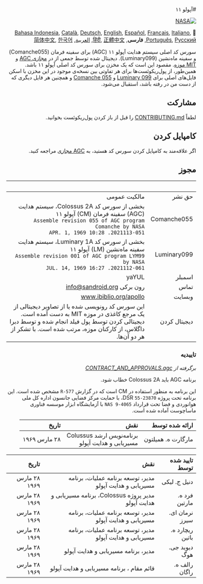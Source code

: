 <div dir="RTL">

#آپولو ۱۱

[![NASA][1]][2]

:crossed_flags:
[Bahasa Indonesia][ID],
[Català][CA],
[Deutsch][DE],
[English][EN],
[Español][ES],
[Français][FR],
[Italiano][IT],
[Português][PT_BR],
[Русский][RU],
**فارسی**,
[हिंदी][HI_IN],
[正體中文][ZH_TW],
[العربية][AR],
[简体中文][ZH_CN],
[한국어][KO_KR]

[AR]:README.ar.md
[FA]:README.fa.md
[ID]:README.id.md
[CA]:README.ca.md
[DE]:README.de.md
[EN]:README.md
[ES]:README.es.md
[IT]:README.it.md
[FR]:README.fr.md
[PT_BR]:README.pt_br.md
[ZH_TW]:README.zh_tw.md
[ZH_CN]:README.zh_cn.md
[KO_KR]:README.ko_kr.md
[HI_IN]:README.hi_in.md
[RU]:README.ru.md

سورس کد اصلی سیستم هدایت آپولو ۱۱ (AGC) برای سفینه فرمان (Comanche055) و سفینه ماه‌نشین (Luminary099). دیجیتال شده توسط جمعی از در [مجازی AGC][3] و [MIT موزه][4]. مقصود این است که یک مخزن برای سورس کد اصلی آپولو ۱۱ باشد. همین‌طور، از پول‌ریکوئست‌ها برای هر تفاوتی بین نسخه‌ی موجود در این مخزن با اسکن‌ فایل‌های اصلی برای [Luminary 099][5] و [Comanche 055][6] و همچنین هر فایل دیگری که از دست من در رفته باشد،‌ استقبال می‌شود. 

## مشارکت
لطفاً [CONTRIBUTING.md][7] را قبل از باز کردن پول‌ریکوئست بخوانید.

## کامپایل کردن
اگر علاقه‌مند به کامپایل کردن سورس کد هستید، به [AGC مجازی][8] مراجعه کنید.

## مجوز

&nbsp;         | &nbsp;
-------------: | -----:
حق نشر      | مالکیت عمومی
Comanche055    | بخشی از سورس کد Colossus 2A، سیستم هدایت (AGC) سفینه فرمان (CM) آپولو ۱۱<br>`Assemble revision 055 of AGC program Comanche by NASA`<br>`2021113-051. 10:28 APR. 1, 1969`
Luminary099    | بخشی از سورس کد Luminary 1A، سیستم هدایت سفینه ماه‌نشین (LM) آپولو ۱۱<br>`Assemble revision 001 of AGC program LYM99 by NASA`<br>`2021112-061. 16:27 JUL. 14, 1969`
اسمبلر      | yaYUL
تماس        | رون برکی <info@sandroid.org>
وبسایت        | www.ibiblio.org/apollo
دیجیتال کردن | این سورس کد رونویسی شده یا از تصاویر دیجیتالی از یک مرجع کاغذی در موزه MIT به دست آمده است. دیجیتالی کردن توسط پول فیلد انجام شده و توسط دبرا داگلاس، از کارکنان موزه، مرتب شده است. با تشکر از هر دو آن‌ها.

### تاییدیه
*برگرفته از [CONTRACT_AND_APPROVALS.agc]*

برنامه AGC باید Colossus 2A خطاب شود.

این برنامه به منظور استفاده در CM است که در گزارش `R-577` مشخص شده است. این برنامه تحت پروژه DSR `55-23870`، با حمایت مرکز فضایی جانسون اداره کل ملی هوانوردی و فضا تحت قرارداد `NAS 9-4065` با آزمایشگاه ابزار موسسه فناوری ماساچوست آماده شده است.

ارائه شده توسط          | نقش | تاریخ
--------------------: | ---: | ---:
مارگارت ه. همیلتون  | برنامه‌نویس ارشد Colussus<br>مسیریابی و هدایت آپولو | ۲۸ مارس ۱۹۶۹

تایید شده توسط          | نقش | تاریخ
--------------------: | ---: | ---:
دنیل ج. لیکی  | مدیر، توسعه برنامه عملیات، برنامه مسیریابی و هدایت آپولو | ۲۸ مارس ۱۹۶۹
فرد ه. مارتین    | مدیر پروژه Colossus، برنامه مسیریابی و هدایت آپولو | ۲۸ مارس ۱۹۶۹
نرمان ای. سیرز    | مدیر، توسعه برنامه عملیات، برنامه مسیریابی و هدایت آپولو | ۲۸ مارس ۱۹۶۹
ریچارد ه. باتین    | مدیر، توسعه برنامه عملیات، برنامه مسیریابی و هدایت آپولو | ۲۸ مارس ۱۹۶۹
دیوید جی. هوگ    | مدیر، برنامه مسیریابی و هدایت آپولو | ۲۸ مارس ۱۹۶۹
رالف ه. راگان    |قائم مقام ، برنامه مسیریابی و هدایت آپولو | ۲۸ مارس ۱۹۶۹

[CONTRACT_AND_APPROVALS.agc]:https://github.com/chrislgarry/Apollo-11/blob/master/Comanche055/CONTRACT_AND_APPROVALS.agc
[1]:https://rawcdn.githack.com/aleen42/badges/c9246f74/src/nasa.svg
[2]:https://www.nasa.gov/mission_pages/apollo/missions/apollo11.html
[3]:http://www.ibiblio.org/apollo/
[4]:http://web.mit.edu/museum/
[5]:http://www.ibiblio.org/apollo/ScansForConversion/Luminary099/
[6]:http://www.ibiblio.org/apollo/ScansForConversion/Comanche055/
[7]:https://github.com/chrislgarry/Apollo-11/blob/master/CONTRIBUTING.md
[8]:https://github.com/rburkey2005/virtualagc

</div>
